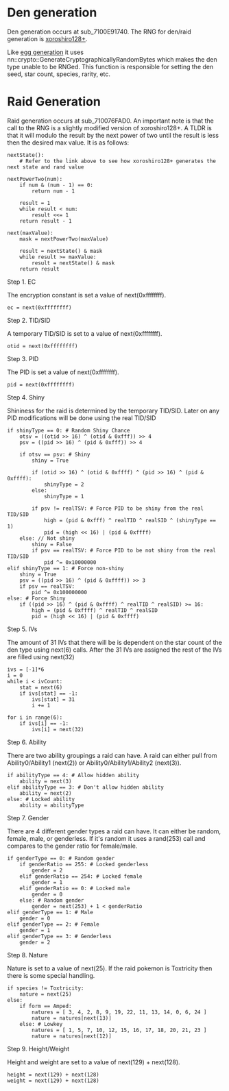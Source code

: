 # Den generation
Den generation occurs at sub_7100E91740. The RNG for den/raid generation is [xoroshiro128+](http://prng.di.unimi.it/xoroshiro128plus.c).

Like [egg generation](https://github.com/Admiral-Fish/RNGWriteups/blob/master/Gen%208/Egg%20Generation.md) it uses nn::crypto::GenerateCryptographicallyRandomBytes which makes the den type unable to be RNGed. This function is responsible for setting the den seed, star count, species, rarity, etc.

# Raid Generation

Raid generation occurs at sub_710076FAD0. An important note is that the call to the RNG is a slightly modified version of xoroshiro128+. A TLDR is that it will modulo the result by the next power of two until the result is less then the desired max value. It is as follows:

```        
nextState():
    # Refer to the link above to see how xoroshiro128+ generates the next state and rand value

nextPowerTwo(num):
    if num & (num - 1) == 0:
        return num - 1

    result = 1
    while result < num:
        result <<= 1
    return result - 1

next(maxValue):
    mask = nextPowerTwo(maxValue)

    result = nextState() & mask
    while result >= maxValue:
        result = nextState() & mask
    return result
```

Step 1. EC

The encryption constant is set a value of next(0xffffffff).

```
ec = next(0xffffffff)
```

Step 2. TID/SID

A temporary TID/SID is set to a value of next(0xffffffff).

```
otid = next(0xffffffff)
```

Step 3. PID

The PID is set a value of next(0xffffffff).

```
pid = next(0xffffffff)
```

Step 4. Shiny

Shininess for the raid is determined by the temporary TID/SID. Later on any PID modifications will be done using the real TID/SID

```
if shinyType == 0: # Random Shiny Chance
    otsv = ((otid >> 16) ^ (otid & 0xfff)) >> 4
    psv = ((pid >> 16) ^ (pid & 0xfff)) >> 4

    if otsv == psv: # Shiny
        shiny = True
        
        if (otid >> 16) ^ (otid & 0xffff) ^ (pid >> 16) ^ (pid & 0xffff):
            shinyType = 2
        else:
            shinyType = 1
        
        if psv != realTSV: # Force PID to be shiny from the real TID/SID
            high = (pid & 0xfff) ^ realTID ^ realSID ^ (shinyType == 1)
            pid = (high << 16) | (pid & 0xffff)
    else: // Not shiny
        shiny = False
        if psv == realTSV: # Force PID to be not shiny from the real TID/SID
            pid ^= 0x10000000
elif shinyType == 1: # Force non-shiny
    shiny = True
    psv = ((pid >> 16) ^ (pid & 0xffff)) >> 3
    if psv == realTSV:
        pid ^= 0x100000000
else: # Force Shiny
    if ((pid >> 16) ^ (pid & 0xffff) ^ realTID ^ realSID) >= 16:
        high = (pid & 0xffff) ^ realTID ^ realSID
        pid = (high << 16) | (pid & 0xffff)
```

Step 5. IVs

The amount of 31 IVs that there will be is dependent on the star count of the den type using next(6) calls. After the 31 IVs are assigned the rest of the IVs are filled using next(32)

```
ivs = [-1]*6
i = 0
while i < ivCount:
    stat = next(6)
    if ivs[stat] == -1:
        ivs[stat] = 31
        i += 1

for i in range(6):
    if ivs[i] == -1:
        ivs[i] = next(32)
```

Step 6. Ability

There are two ability groupings a raid can have. A raid can either pull from Ability0/Ability1 (next(2)) or Ability0/Ability1/Ability2 (next(3)).

```
if abilityType == 4: # Allow hidden ability
    ability = next(3)
elif abilityType == 3: # Don't allow hidden ability
    ability = next(2)
else: # Locked ability
    ability = abilityType
```

Step 7. Gender

There are 4 different gender types a raid can have. It can either be random, female, male, or genderless. If it's random it uses a rand(253) call and compares to the gender ratio for female/male.

```
if genderType == 0: # Random gender
    if genderRatio == 255: # Locked genderless
        gender = 2
    elif genderRatio == 254: # Locked female
        gender = 1
    elif genderRatio == 0: # Locked male
        gender = 0
    else: # Random gender
        gender = next(253) + 1 < genderRatio
elif genderType == 1: # Male
    gender = 0
elif genderType == 2: # Female
    gender = 1
elif genderType == 3: # Genderless
    gender = 2
```

Step 8. Nature

Nature is set to a value of next(25). If the raid pokemon is Toxtricity then there is some special handling.

```
if species != Toxtricity:
    nature = next(25)
else:
    if form == Amped:
        natures = [ 3, 4, 2, 8, 9, 19, 22, 11, 13, 14, 0, 6, 24 ]
        nature = natures[next(13)]
    else: # Lowkey
        natures = [ 1, 5, 7, 10, 12, 15, 16, 17, 18, 20, 21, 23 ]
        nature = natures[next(12)]
```

Step 9. Height/Weight

Height and weight are set to a value of next(129) + next(128).

```
height = next(129) + next(128)
weight = next(129) + next(128)
```